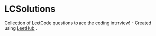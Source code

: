# LCSolutions
Collection of LeetCode questions to ace the coding interview! - Created using [LeetHub](https://github.com/QasimWani/LeetHub) .
